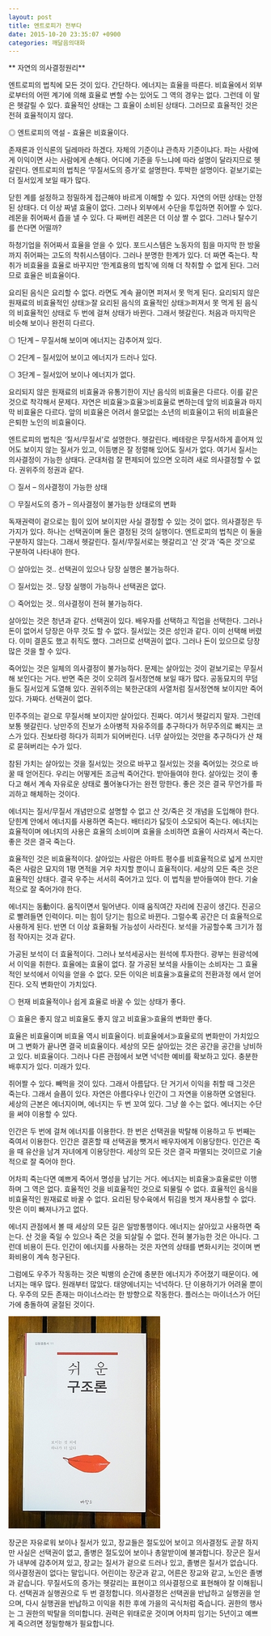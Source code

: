 ```yaml
---
layout: post
title: 엔트로피가 전부다
date: 2015-10-20 23:35:07 +0900
categories: 깨달음의대화
---
```

  

   ** 자연의 의사결정원리** 

  


엔트로피의 법칙에 모든 것이 있다. 간단하다. 에너지는 효율을 따른다. 비효율에서 외부로부터의 어떤 계기에 의해 효율로 변할 수는 있어도 그 역의 경우는 없다. 그런데 이 말은 헷갈릴 수 있다. 효율적인 상태는 그 효율이 소비된 상태다. 그러므로 효율적인 것은 전혀 효율적이지 않다. 

  


◎ 엔트로피의 역설 - 효율은 비효율이다. 

  


존재론과 인식론의 딜레마라 하겠다. 자체의 기준이냐 관측자 기준이냐다. 파는 사람에게 이익이면 사는 사람에게 손해다. 어디에 기준을 두느냐에 따라 설명이 달라지므로 헷갈린다. 엔트로피의 법칙은 ‘무질서도의 증가’로 설명한다. 투박한 설명이다. 겉보기로는 더 질서있게 보일 때가 많다. 

  


닫힌 계를 설정하고 정밀하게 접근해야 바르게 이해할 수 있다. 자연의 어떤 상태는 안정된 상태다. 더 이상 짜낼 효율이 없다. 그러나 외부에서 수단을 투입하면 쥐어짤 수 있다. 레몬을 쥐어짜서 즙을 낼 수 있다. 다 짜버린 레몬은 더 이상 짤 수 없다. 그러나 탈수기를 쓴다면 어떨까? 

  


하청기업을 쥐어짜서 효율을 얻을 수 있다. 포드시스템은 노동자의 힘을 마지막 한 방울까지 쥐어짜는 고도의 착취시스템이다. 그러나 분명한 한계가 있다. 더 짜면 죽는다. 착취가 비효율을 효율로 바꾸지만 ‘한계효용의 법칙’에 의해 더 착취할 수 없게 된다. 그러므로 효율은 비효율이다. 

  


요리된 음식은 요리할 수 없다. 라면도 계속 끓이면 퍼져서 못 먹게 된다. 요리되지 않은 원재료의 비효율적인 상태≫잘 요리된 음식의 효율적인 상태≫퍼져서 못 먹게 된 음식의 비효율적인 상태로 두 번에 걸쳐 상태가 바뀐다. 그래서 헷갈린다. 처음과 마지막은 비슷해 보이나 완전히 다르다. 

  


◎ 1단계 – 무질서해 보이며 에너지는 감추어져 있다.  
      
◎ 2단계 – 질서있어 보이고 에너지가 드러나 있다.  
      
◎ 3단계 – 질서있어 보이나 에너지가 없다. 

  


요리되지 않은 원재료의 비효율과 유통기한이 지난 음식의 비효율은 다르다. 이를 같은 것으로 착각해서 문제다. 자연은 비효율≫효율≫비효율로 변하는데 앞의 비효율과 마지막 비효율은 다르다. 앞의 비효율은 어려서 쓸모없는 소년의 비효율이고 뒤의 비효율은 은퇴한 노인의 비효율이다. 

  


엔트로피의 법칙은 ‘질서/무질서’로 설명한다. 헷갈린다. 베테랑은 무질서하게 흩어져 있어도 보이지 않는 질서가 있고, 이등병은 잘 정렬해 있어도 질서가 없다. 여기서 질서는 의사결정이 가능한 상태다. 군대처럼 잘 편제되어 있으면 오히려 새로 의사결정할 수 없다. 권위주의 정권과 같다. 

  


◎ 질서 – 의사결정이 가능한 상태  
      
◎ 무질서도의 증가 – 의사결정이 불가능한 상태로의 변화 

  


독재권력이 겉으로는 힘이 있어 보이지만 사실 결정할 수 있는 것이 없다. 의사결정은 두 가지가 있다. 하나는 선택권이며 둘은 결정된 것의 실행이다. 엔트로피의 법칙은 이 둘을 구분하지 않는다. 그래서 헷갈린다. 질서/무질서로는 헷갈리고 ‘산 것’과 ‘죽은 것’으로 구분하여 나타내야 한다. 

  


◎ 살아있는 것.. 선택권이 있으나 당장 실행은 불가능하다.  
      
◎ 질서있는 것.. 당장 실행이 가능하나 선택권은 없다.  
      
◎ 죽어있는 것.. 의사결정이 전혀 불가능하다. 

  


살아있는 것은 청년과 같다. 선택권이 있다. 배우자를 선택하고 직업을 선택한다. 그러나 돈이 없어서 당장은 아무 것도 할 수 없다. 질서있는 것은 성인과 같다. 이미 선택해 버렸다. 이미 결혼도 했고 취직도 했다. 그러므로 선택권이 없다. 그러나 돈이 있으므로 당장 많은 것을 할 수 있다. 

  


죽어있는 것은 일체의 의사결정이 불가능하다. 문제는 살아있는 것이 겉보기로는 무질서해 보인다는 거다. 반면 죽은 것이 오히려 질서정연해 보일 때가 많다. 공동묘지의 무덤들도 질서있게 도열해 있다. 권위주의는 북한군대의 사열처럼 질서정연해 보이지만 죽어있다. 가짜다. 선택권이 없다. 

  


민주주의는 겉으로 무질서해 보이지만 살아있다. 진짜다. 여기서 헷갈리지 말자. 그런데 보통 헷갈린다. 낭만주의 진보가 소아병적 자유주의를 추구하다가 허무주의로 빠지는 코스가 있다. 진보타령 하다가 히피가 되어버린다. 너무 살아있는 것만을 추구하다가 산 채로 묻혀버리는 수가 있다. 

  


참된 가치는 살아있는 것을 질서있는 것으로 바꾸고 질서있는 것을 죽어있는 것으로 바꿀 때 얻어진다. 우리는 어떻게든 조금씩 죽어간다. 받아들여야 한다. 살아있는 것이 좋다고 해서 계속 자유로운 상태로 풀어놓다가는 완전 망한다. 좋은 것은 결국 무언가를 파괴하고 해체하는 것이다. 

  


에너지는 질서/무질서 개념만으로 설명할 수 없고 산 것/죽은 것 개념을 도입해야 한다. 닫힌계 안에서 에너지를 사용하면 죽는다. 배터리가 닳듯이 소모되어 죽는다. 에너지는 효율적이며 에너지의 사용은 효율의 소비이며 효율을 소비하면 효율이 사라져서 죽는다. 좋은 것은 결국 죽는다. 

  


효율적인 것은 비효율적이다. 살아있는 사람은 아파트 평수를 비효율적으로 넓게 쓰지만 죽은 사람은 묘지의 1평 면적을 겨우 차지할 뿐이니 효율적이다. 세상의 모든 죽은 것은 효율적인 상태다. 결국 우주는 서서히 죽어가고 있다. 이 법칙을 받아들여야 한다. 기술적으로 잘 죽어가야 한다. 

  


에너지는 동動이다. 움직이면서 밀어낸다. 이때 움직여간 자리에 진공이 생긴다. 진공으로 빨려들면 인력이다. 미는 힘이 당기는 힘으로 바뀐다. 그럴수록 공간은 더 효율적으로 사용하게 된다. 반면 더 이상 효율화될 가능성이 사라진다. 보석을 가공할수록 크기가 점점 작아지는 것과 같다. 

  


가공된 보석이 더 효율적이다. 그러나 보석세공사는 원석에 투자한다. 광부는 원광석에서 이익을 취한다. 효율에는 효율이 없다. 잘 가공된 보석을 사들이는 소비자는 그 효율적인 보석에서 이익을 얻을 수 없다. 모든 이익은 비효율≫효율로의 전환과정 에서 얻어진다. 오직 변화만이 가치있다. 

  


◎ 현재 비효율적이나 쉽게 효율로 바꿀 수 있는 상태가 좋다.  
      
◎ 효율은 좋지 않고 비효율도 좋지 않고 비효율≫효율의 변화만 좋다. 

  


효율은 비효율이며 비효율 역시 비효율이다. 비효율에서≫효율로의 변화만이 가치있으며 그 변화가 끝나면 결국 비효율이다. 세상의 모든 살아있는 것은 공간을 공간을 낭비하고 있다. 비효율이다. 그러나 다른 관점에서 보면 넉넉한 예비를 확보하고 있다. 충분한 배후지가 있다. 미래가 있다. 

  


쥐어짤 수 있다. 빼먹을 것이 있다. 그래서 아름답다. 단 거기서 이익을 취할 때 그것은 죽는다. 그래서 슬픔이 있다. 자연은 아름다우나 인간이 그 자연을 이용하면 오염된다. 세상의 근본은 에너지이며, 에너지는 두 번 꼬여 있다. 그냥 쓸 수는 없다. 에너지는 수단을 써야 이용할 수 있다. 

  


인간은 두 번에 걸쳐 에너지를 이용한다. 한 번은 선택권을 박탈해 이용하고 두 번째는 죽여서 이용한다. 인간은 결혼할 때 선택권을 뺏겨서 배우자에게 이용당한다. 인간은 죽을 때 유산을 남겨 자녀에게 이용당한다. 세상의 모든 것은 결국 파멸되는 것이므로 기술적으로 잘 죽어야 한다. 

  


어차피 죽는다면 예쁘게 죽어서 명성을 남기는 거다. 에너지는 비효율≫효율로만 이행하며 그 역은 없다. 효율적인 것을 비효율적인 것으로 되물릴 수 없다. 효율적인 음식을 비효율적인 원재료로 바꿀 수 없다. 요리된 탕수육에서 튀김을 벗겨 재사용할 수 없다. 맛은 이미 빠져나가고 없다. 

  


에너지 관점에서 볼 때 세상의 모든 길은 일방통행이다. 에너지는 살아있고 사용하면 죽는다. 산 것을 죽일 수 있으나 죽은 것을 되살릴 수 없다. 전혀 불가능한 것은 아니다. 그런데 비용이 든다. 인간이 에너지를 사용하는 것은 자연의 상태를 변화시키는 것이며 변화비용이 계속 청구된다. 

  


그럼에도 우주가 작동하는 것은 빅뱅의 순간에 충분한 에너지가 주어졌기 때문이다. 에너지는 매우 많다. 원래부터 많았다. 태양에너지는 넉넉하다. 단 이용하기가 어려울 뿐이다. 우주의 모든 존재는 마이너스라는 한 방향으로 작동한다. 플러스는 마이너스가 어딘가에 충돌하여 굴절된 것이다. 

  



 <img src="files/attach/images/198/333/631/DSC01488.JPG" alt="DSC01488.JPG" width="300" height="419" /> 

  


장군은 자유로워 보이나 질서가 있고, 장교들은 절도있어 보이고 의사결정도 곧잘 하지만 사실은 선택권이 없고, 졸병은 절도있어 보이나 총알받이에 불과합니다. 장군은 질서가 내부에 감추어져 있고, 장교는 질서가 겉으로 드러나 있고, 졸병은 질서가 없습니다. 의사결정권이 없다는 말입니다. 어린이는 장군과 같고, 어른은 장교와 같고, 노인은 졸병과 같습니다. 무질서도의 증가는 헷갈리는 표현이고 의사결정으로 표현해야 잘 이해됩니다. 선택권과 실행권으로 두 번 결정합니다. 의사결정은 선택권을 반납하고 실행권을 얻으며, 다시 실행권을 반납하고 이익을 취한 후에 가을의 곡식처럼 죽습니다. 권한의 행사는 그 권한의 박탈을 의미합니다. 권력은 위태로운 것이며 어차피 임기는 5년이고 예쁘게 죽으려면 정밀항해가 필요합니다.